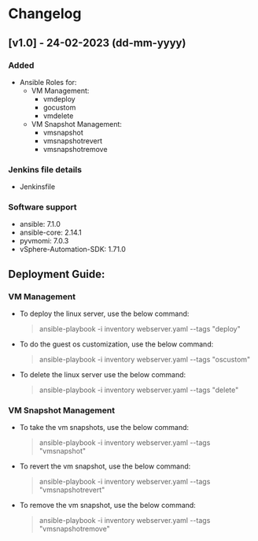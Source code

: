# Changelog

## [v1.0] - 24-02-2023 (dd-mm-yyyy)

### Added
  - Ansible Roles for:
    - VM Management:
      - vmdeploy
      - gocustom
      - vmdelete
    - VM Snapshot Management:
      - vmsnapshot
      - vmsnapshotrevert
      - vmsnapshotremove


### Jenkins file details
  - Jenkinsfile

### Software support
  - ansible: 7.1.0
  - ansible-core: 2.14.1
  - pyvmomi: 7.0.3
  - vSphere-Automation-SDK: 1.71.0

## Deployment Guide:

### VM Management
- To deploy the linux server, use the below command:

  > ansible-playbook -i inventory webserver.yaml --tags "deploy"

- To do the guest os customization, use the below command:

  > ansible-playbook -i inventory webserver.yaml --tags "oscustom"

- To delete the linux server use the below command:

  > ansible-playbook -i inventory webserver.yaml --tags "delete"

### VM Snapshot Management
- To take the vm snapshots, use the below command:

  > ansible-playbook -i inventory webserver.yaml --tags "vmsnapshot"

- To revert the vm snapshot, use the below command:

  > ansible-playbook -i inventory webserver.yaml --tags "vmsnapshotrevert"

- To remove the vm snapshot, use the below command:

  > ansible-playbook -i inventory webserver.yaml --tags "vmsnapshotremove"

